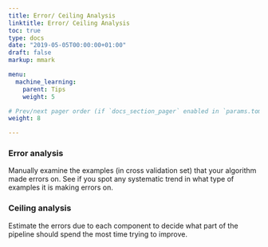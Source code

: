 ```yaml
---
title: Error/ Ceiling Analysis
linktitle: Error/ Ceiling Analysis
toc: true
type: docs
date: "2019-05-05T00:00:00+01:00"
draft: false
markup: mmark

menu:
  machine_learning:
    parent: Tips
    weight: 5

# Prev/next pager order (if `docs_section_pager` enabled in `params.toml`)
weight: 8

---
```


### Error analysis

Manually examine the examples (in cross validation set) that your algorithm made errors on. See if you spot any systematic trend in what type of examples it is making errors on.

### Ceiling analysis

Estimate the errors due to each component to decide what part of the pipeline should spend the most time trying to improve.
